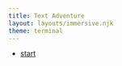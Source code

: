 ```yaml
---
title: Text Adventure
layout: layouts/immersive.njk
theme: terminal
---
```


- [start](/adventure/room3/)
